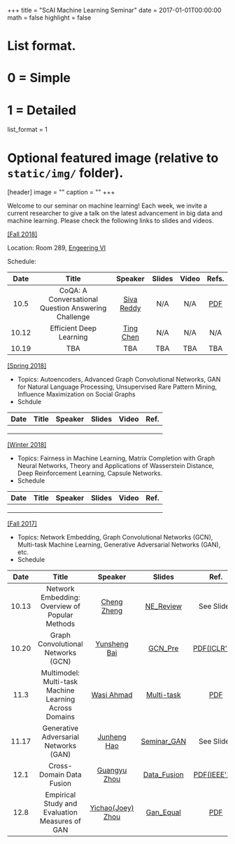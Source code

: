 +++
title = "ScAI Machine Learning Seminar"
date = 2017-01-01T00:00:00
math = false
highlight = false

# List format.
#   0 = Simple
#   1 = Detailed
list_format = 1

# Optional featured image (relative to `static/img/` folder).
[header]
image = ""
caption = ""
+++

Welcome to our seminar on machine learning! Each week, we invite a current researcher to give a talk on the latest advancement in big data and machine learning. Please check the following links to slides and videos.

[\[Fall 2018\]](https://scai.cs.ucla.edu/?page_id=373)

Location: Room 289, [Engeering VI](https://goo.gl/maps/UajRgvm2TRR2)

Schedule:

|  Date |                        Title                        |               Speaker              | Slides | Video | Refs. |
|:-----:|:---------------------------------------------------:|:----------------------------------:|:------:|:-----:|:----------:|
| 10.5 | CoQA: A Conversational Question Answering Challenge | [Siva Reddy](http://sivareddy.in/) |   N/A  | N/A   | [PDF](https://arxiv.org/abs/1808.07042)        |
| 10.12 |               Efficient Deep Learning               |[Ting Chen](http://web.cs.ucla.edu/~tingchen/)|    N/A    |    N/A   |    N/A        |
| 10.19  |                   TBA                   |              TBA            |   TBA      |   TBA     |     TBA       |

[\[Spring 2018\]](http://yunshengb.com/spring-2018-machine-learning-seminar/)

- Topics: Autoencoders, Advanced Graph Convolutional Networks, GAN for Natural Language Processing, Unsupervised Rare Pattern Mining, Influence Maximization on Social Graphs
- Schdule

| Date | Title | Speaker | Slides | Video | Ref. |
|:----:|:-----:|:-------:|:------:|:-----:|:----:|
|  |  |  |  |  |  |
|  |  |  |  |  |  |
|  |  |  |  |  |  |

[\[Winter 2018\]](http://yunshengb.com/winter-2018-machine-learning-seminar/) 

- Topics: Fairness in Machine Learning, Matrix Completion with Graph Neural Networks, Theory and Applications of Wasserstein Distance, Deep Reinforcement Learning, Capsule Networks.
- Schedule

| Date | Title | Speaker | Slides | Video | Ref. |
|:----:|:-----:|:-------:|:------:|:-----:|:----:|
|  |  |  |  |  |  |
|  |  |  |  |  |  |
|  |  |  |  |  |  |

[\[Fall 2017\]](http://yunshengb.com/fall-2017-machine-learning-seminar/) 

- Topics: Network Embedding, Graph Convolutional Networks (GCN), Multi-task Machine Learning, Generative Adversarial Networks (GAN), etc.
- Schedule

| Date | Title | Speaker | Slides | Ref. |
|:----:|:-----:|:-------:|:------:|:----:|
| 10.13 | Network Embedding: Overview of Popular Methods | [Cheng Zheng](https://cheng-cz.github.io/) | [NE_Review](http://yunshengb.com/wp-content/uploads/2017/10/network_embedding_review.pdf) | See Slides |
| 10.20 | Graph Convolutional Networks (GCN) | [Yunsheng Bai](http://yunshengb.com/) | [GCN_Pre](http://yunshengb.com/wp-content/uploads/2017/10/10202017_GCN_Presentation-1.pdf) | [PDF(ICLR'17)](https://arxiv.org/abs/1609.02907) |
| 11.3 | Multimodel: Multi-task Machine Learning Across Domains | [Wasi Ahmad](http://wasiahmad.me/) | [Multi-task](http://yunshengb.com/wp-content/uploads/2017/11/Multi-Task-Machine-Learning.pdf) | [PDF](https://arxiv.org/abs/1706.05137) |
| 11.17 | Generative Adversarial Networks (GAN) | [Junheng Hao](https://jeffhao.netlify.com/) | [Seminar_GAN](http://yunshengb.com/wp-content/uploads/2017/11/Seminar_GAN-2.pdf) | See Slides|
| 12.1 | Cross-Domain Data Fusion | [Guangyu Zhou](https://www.linkedin.com/in/guangyuzhou/) | [Data_Fusion](http://yunshengb.com/wp-content/uploads/2017/12/presentation-guangyu.pdf) | [PDF(IEEE'15)](https://ieeexplore.ieee.org/stamp/stamp.jsp?tp=&arnumber=7230259)|
| 12.8 | Empirical Study and Evaluation Measures of GAN | [Yichao(Joey) Zhou](https://www.linkedin.com/in/zhouyichao/) | [Gan_Equal](http://yunshengb.com/wp-content/uploads/2017/12/are-gans-created-equal.pdf)| [PDF](https://arxiv.org/pdf/1711.10337.pdf)|
